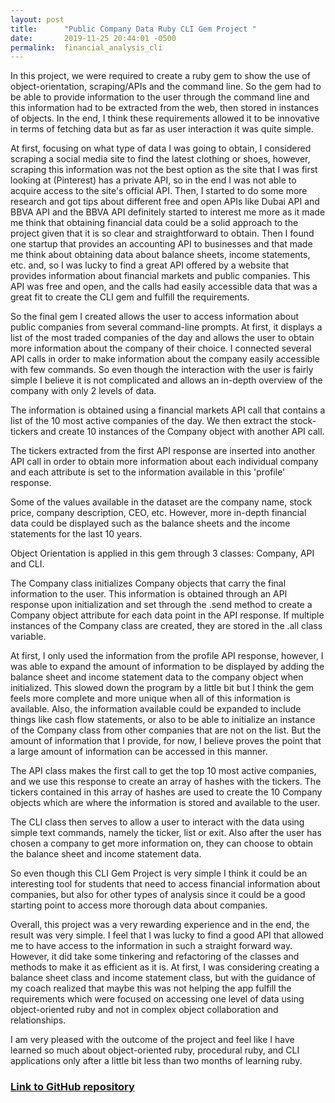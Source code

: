 ```yaml
---
layout: post
title:      "Public Company Data Ruby CLI Gem Project "
date:       2019-11-25 20:44:01 -0500
permalink:  financial_analysis_cli
---
```


In this project, we were required to create a ruby gem to show the use of object-orientation, scraping/APIs and the command line. So the gem had to be able to provide information to the user through the command line and this information had to be extracted from the web, then stored in instances of objects. In the end, I think these requirements allowed it to be innovative in terms of fetching data but as far as user interaction it was quite simple. 

At first, focusing on what type of data I was going to obtain, I considered scraping a social media site to find the latest clothing or shoes, however, scraping this information was not the best option as the site that I was first looking at (Pinterest) has a private API, so in the end I was not able to acquire access to the site's official API. Then, I started to do some more research and got tips about different free and open APIs like Dubai API and BBVA API and the BBVA API definitely started to interest me more as it made me think that obtaining financial data could be a solid approach to the project given that it is so clear and straightforward to obtain. Then I found one startup that provides an accounting API to businesses and that made me think about obtaining data about balance sheets, income statements, etc. and, so I was lucky to find a great API offered by a website that provides information about financial markets and public companies. This API was free and open, and the calls had easily accessible data that was a great fit to create the CLI gem and fulfill the requirements. 

So the final gem I created allows the user to access information about public companies from several command-line prompts. At first, it displays a list of the most traded companies of the day and allows the user to obtain more information about the company of their choice. I connected several API calls in order to make information about the company easily accessible with few commands. So even though the interaction with the user is fairly simple I believe it is not complicated and allows an in-depth overview of the company with only 2 levels of data.

The information is obtained using a financial markets API call that contains a list of the 10 most active companies of the day. We then extract the stock-tickers and create 10 instances of the Company object with another API call.

The tickers extracted from the first API response are inserted into another API call in order to obtain more information about each individual company and each attribute is set to the information available in this 'profile' response. 

Some of the values available in the dataset are the company name, stock price, company description, CEO, etc. However, more in-depth financial data could be displayed such as the balance sheets and the income statements for the last 10 years.

Object Orientation is applied in this gem through 3 classes: Company, API and CLI.  

The Company class initializes Company objects that carry the final information to the user. This information is obtained through an API response upon initialization and set through the .send method to create a Company object attribute for each data point in the API response. If multiple instances of the Company class are created, they are stored in the .all class variable. 

At first, I only used the information from the profile API response, however, I was able to expand the amount of information to be displayed by adding the balance sheet and income statement data to the company object when initialized. This slowed down the program by a little bit but I think the gem feels more complete and more unique when all of this information is available. Also, the information available could be expanded to include things like cash flow statements, or also to be able to initialize an instance of the Company class from other companies that are not on the list. But the amount of information that I provide, for now, I believe proves the point that a large amount of information can be accessed in this manner.

The API class makes the first call to get the top 10 most active companies, and we use this response to create an array of hashes with the tickers. The tickers contained in this array of hashes are used to create the 10 Company objects which are where the information is stored and available to the user.

The CLI class then serves to allow a user to interact with the data using simple text commands, namely the ticker, list or exit. Also after the user has chosen a company to get more information on, they can choose to obtain the balance sheet and income statement data.

So even though this CLI Gem Project is very simple I think it could be an interesting tool for students that need to access financial information about companies, but also for other types of analysis since it could be a good starting point to access more thorough data about companies. 

Overall, this project was a very rewarding experience and in the end, the result was very simple. I feel that I was lucky to find a good API that allowed me to have access to the information in such a straight forward way. However, it did take some tinkering and refactoring of the classes and methods to make it as efficient as it is. At first, I was considering creating a balance sheet class and income statement class, but with the guidance of my coach realized that maybe this was not helping the app fulfill the requirements which were focused on accessing one level of data using object-oriented ruby and not in complex object collaboration and relationships.

I am very pleased with the outcome of the project and feel like I have learned so much about object-oriented ruby, procedural ruby, and CLI applications only after a little bit less than two months of learning ruby. 

### [Link to GitHub repository](https://github.com/SantiagoSalazarPavajeau/financial_analysis_cli)






